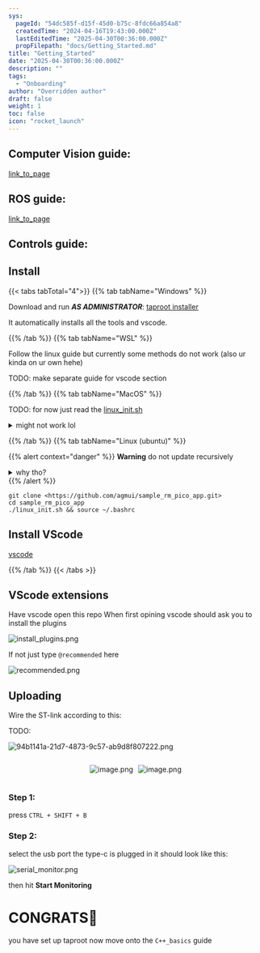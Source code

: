 ```yaml
---
sys:
  pageId: "54dc585f-d15f-45d0-b75c-8fdc66a854a8"
  createdTime: "2024-04-16T19:43:00.000Z"
  lastEditedTime: "2025-04-30T00:36:00.000Z"
  propFilepath: "docs/Getting_Started.md"
title: "Getting_Started"
date: "2025-04-30T00:36:00.000Z"
description: ""
tags:
  - "Onboarding"
author: "Overridden author"
draft: false
weight: 1
toc: false
icon: "rocket_launch"
---
```


## Computer Vision guide:

[link_to_page](86d45bc0-388b-4d26-8848-44f255f73d0e)

## ROS guide:

[link_to_page](3c76c1de-ec8f-46d6-8b0a-294005edc2d5)

## Controls guide:

## Install

{{< tabs tabTotal="4">}}
{{% tab tabName="Windows" %}}

Download and run _**AS ADMINISTRATOR**_: [taproot installer](https://github.com/Thornbots/TeachingFreshies/releases/tag/1.0)

It automatically installs all the tools and vscode.

{{% /tab %}}
{{% tab tabName="WSL" %}}

Follow the linux guide but currently some methods do not work (also ur kinda on ur own hehe)

TODO: make separate guide for vscode section

{{% /tab %}}
{{% tab tabName="MacOS" %}}

TODO: for now just read the [linux_init.sh](https://github.com/agmui/sample_rm_pico_app/blob/main/linux_init.sh)

<details>
<summary>might not work lol</summary>

`brew install libusb pkg-config`

Next install: [vscode](https://code.visualstudio.com/Download)

</details>

{{% /tab %}}
{{% tab tabName="Linux (ubuntu)" %}}

{{% alert context="danger" %}}
**Warning** do not update recursively
<details>
<summary>why tho?</summary>
There are some submodules that may go on for a while (like tinyusb) and I highly
recommend you don't need to get them.
If you want to see what submodules I update just look in `linux_init.sh`
</details>
{{% /alert %}}

```shell
git clone <https://github.com/agmui/sample_rm_pico_app.git>
cd sample_rm_pico_app
./linux_init.sh && source ~/.bashrc
```

## Install VScode

[vscode](https://code.visualstudio.com/Download)

{{% /tab %}}
{{< /tabs >}}

## VScode extensions

Have vscode open this repo
When first opining vscode should ask you to install the plugins

![install_plugins.png](https://prod-files-secure.s3.us-west-2.amazonaws.com/d518164a-d88e-44d1-a4ee-3adb3bd8bce0/89bd30f0-1825-4e77-867b-0a41ce370880/install_plugins.png?X-Amz-Algorithm=AWS4-HMAC-SHA256&X-Amz-Content-Sha256=UNSIGNED-PAYLOAD&X-Amz-Credential=ASIAZI2LB466SAE7JQL7%2F20250526%2Fus-west-2%2Fs3%2Faws4_request&X-Amz-Date=20250526T004306Z&X-Amz-Expires=3600&X-Amz-Security-Token=IQoJb3JpZ2luX2VjEHAaCXVzLXdlc3QtMiJIMEYCIQC%2Bip%2FKQUJ4%2FlhyDPBcD8iF9kMv0dQThO%2Bt8f8%2BsINHfQIhAPkFeZF2IlA%2BMK5xlhtV%2FQeT8XQvlovJY1vKiRyMhZhgKv8DCDkQABoMNjM3NDIzMTgzODA1IgyXYCylR4EzgWfzHRsq3APC6Z7FP3CCiGJ9mzmc%2B9UO2n%2FGVfIdWfH6trzQNVjyuoGLziwCvBS%2BAG6%2FTUNYXXlr5LqZtecEHbCUu8gHNqn5yKbEY%2B4h0ifznyo%2BKM4v56Lu6Q5ICZVJVSRzNd%2B7BhDV9cgc%2F5doTDyALnMLqcaCxMS5cnm1kN4G6BH9SBnAJPjQOKm5Uw8dBeEPqt3Q8T%2BHKsTVXS7TbpBfJ0jhIZh5lfOHK9oLByhnmH%2BbI0CoHqzjXOVnE6bgnP3o3pZ56cK4gXU7MyNE1HQCuIc1fAe1mbVxI%2BybYto9U04Toe4odIJqhPzDjaxw9hBUDnIK579mejeZNTSc8mND9AyftbnPlbfOsMyEDs%2BF0uaeophF6ZH%2BdC8%2FMTUdB7A9JDUSlkauRLbO7P9p5i%2Fqu8%2BWhpQhetkkOZERcFI8a%2FiRbdvlMX0I6eMuY3IFy4C2BMVqjvX2ED9cu1Rg53iBSIeBy3t2GWoZcHnDMgoY%2FAlxFOfwkclIA3u5M%2FlLFpdvD3reE%2F0uLcbPn%2Bwwc%2BTPL68v3Bc2mybi6RP%2Fz8gc5vT5QarVd%2FXF4xlP7bvKeqnCfVE6PWpk1%2BOVEAXNyN%2FuFumqiTSC8OCpH6WAsrf5VFqbx5bz1wpE%2FU7JIiwFKVqQOjDZ4c7BBjqkATCWKi%2BGyPwrmce9g0vOJu%2FI65S6dkMMKIyTQjT1uXlkRTNvpYS%2B04Ln9WgDdHl%2FEhKGpicaX27GYwQQg%2FjI65yMTf6Ye4lYfFCw1i7tZaK%2BV2cesZzkUxHsz7gxG6vHFv4rZbF%2Fj0P3lhhl%2Fsiho29jj1NnzZrf4BIhUXedI1N90oEflRK6kw355cN8Osr8us4xKlweqxJD4VMTcI6uQbOci6YL&X-Amz-Signature=b37f4ad85a7a6200c10c1c598de4f4bddb6d7ef39b45d93930eb49a7d12aac01&X-Amz-SignedHeaders=host&x-id=GetObject)

If not just type `@recommended` here  

![recommended.png](https://prod-files-secure.s3.us-west-2.amazonaws.com/d518164a-d88e-44d1-a4ee-3adb3bd8bce0/61e661e9-5d85-4dfc-be0d-8d2097a5e793/recommended.png?X-Amz-Algorithm=AWS4-HMAC-SHA256&X-Amz-Content-Sha256=UNSIGNED-PAYLOAD&X-Amz-Credential=ASIAZI2LB466SAE7JQL7%2F20250526%2Fus-west-2%2Fs3%2Faws4_request&X-Amz-Date=20250526T004306Z&X-Amz-Expires=3600&X-Amz-Security-Token=IQoJb3JpZ2luX2VjEHAaCXVzLXdlc3QtMiJIMEYCIQC%2Bip%2FKQUJ4%2FlhyDPBcD8iF9kMv0dQThO%2Bt8f8%2BsINHfQIhAPkFeZF2IlA%2BMK5xlhtV%2FQeT8XQvlovJY1vKiRyMhZhgKv8DCDkQABoMNjM3NDIzMTgzODA1IgyXYCylR4EzgWfzHRsq3APC6Z7FP3CCiGJ9mzmc%2B9UO2n%2FGVfIdWfH6trzQNVjyuoGLziwCvBS%2BAG6%2FTUNYXXlr5LqZtecEHbCUu8gHNqn5yKbEY%2B4h0ifznyo%2BKM4v56Lu6Q5ICZVJVSRzNd%2B7BhDV9cgc%2F5doTDyALnMLqcaCxMS5cnm1kN4G6BH9SBnAJPjQOKm5Uw8dBeEPqt3Q8T%2BHKsTVXS7TbpBfJ0jhIZh5lfOHK9oLByhnmH%2BbI0CoHqzjXOVnE6bgnP3o3pZ56cK4gXU7MyNE1HQCuIc1fAe1mbVxI%2BybYto9U04Toe4odIJqhPzDjaxw9hBUDnIK579mejeZNTSc8mND9AyftbnPlbfOsMyEDs%2BF0uaeophF6ZH%2BdC8%2FMTUdB7A9JDUSlkauRLbO7P9p5i%2Fqu8%2BWhpQhetkkOZERcFI8a%2FiRbdvlMX0I6eMuY3IFy4C2BMVqjvX2ED9cu1Rg53iBSIeBy3t2GWoZcHnDMgoY%2FAlxFOfwkclIA3u5M%2FlLFpdvD3reE%2F0uLcbPn%2Bwwc%2BTPL68v3Bc2mybi6RP%2Fz8gc5vT5QarVd%2FXF4xlP7bvKeqnCfVE6PWpk1%2BOVEAXNyN%2FuFumqiTSC8OCpH6WAsrf5VFqbx5bz1wpE%2FU7JIiwFKVqQOjDZ4c7BBjqkATCWKi%2BGyPwrmce9g0vOJu%2FI65S6dkMMKIyTQjT1uXlkRTNvpYS%2B04Ln9WgDdHl%2FEhKGpicaX27GYwQQg%2FjI65yMTf6Ye4lYfFCw1i7tZaK%2BV2cesZzkUxHsz7gxG6vHFv4rZbF%2Fj0P3lhhl%2Fsiho29jj1NnzZrf4BIhUXedI1N90oEflRK6kw355cN8Osr8us4xKlweqxJD4VMTcI6uQbOci6YL&X-Amz-Signature=a69e9c7d77d980a11bad46fad7c5565a3745054d1bf603d412ceae6d47f36ac9&X-Amz-SignedHeaders=host&x-id=GetObject)

## Uploading

Wire the ST-link according to this:

TODO:

![94b1141a-21d7-4873-9c57-ab9d8f807222.png](https://prod-files-secure.s3.us-west-2.amazonaws.com/d518164a-d88e-44d1-a4ee-3adb3bd8bce0/e5fad17d-ab82-4300-9f4c-505ab4b1202c/94b1141a-21d7-4873-9c57-ab9d8f807222.png?X-Amz-Algorithm=AWS4-HMAC-SHA256&X-Amz-Content-Sha256=UNSIGNED-PAYLOAD&X-Amz-Credential=ASIAZI2LB466SAE7JQL7%2F20250526%2Fus-west-2%2Fs3%2Faws4_request&X-Amz-Date=20250526T004306Z&X-Amz-Expires=3600&X-Amz-Security-Token=IQoJb3JpZ2luX2VjEHAaCXVzLXdlc3QtMiJIMEYCIQC%2Bip%2FKQUJ4%2FlhyDPBcD8iF9kMv0dQThO%2Bt8f8%2BsINHfQIhAPkFeZF2IlA%2BMK5xlhtV%2FQeT8XQvlovJY1vKiRyMhZhgKv8DCDkQABoMNjM3NDIzMTgzODA1IgyXYCylR4EzgWfzHRsq3APC6Z7FP3CCiGJ9mzmc%2B9UO2n%2FGVfIdWfH6trzQNVjyuoGLziwCvBS%2BAG6%2FTUNYXXlr5LqZtecEHbCUu8gHNqn5yKbEY%2B4h0ifznyo%2BKM4v56Lu6Q5ICZVJVSRzNd%2B7BhDV9cgc%2F5doTDyALnMLqcaCxMS5cnm1kN4G6BH9SBnAJPjQOKm5Uw8dBeEPqt3Q8T%2BHKsTVXS7TbpBfJ0jhIZh5lfOHK9oLByhnmH%2BbI0CoHqzjXOVnE6bgnP3o3pZ56cK4gXU7MyNE1HQCuIc1fAe1mbVxI%2BybYto9U04Toe4odIJqhPzDjaxw9hBUDnIK579mejeZNTSc8mND9AyftbnPlbfOsMyEDs%2BF0uaeophF6ZH%2BdC8%2FMTUdB7A9JDUSlkauRLbO7P9p5i%2Fqu8%2BWhpQhetkkOZERcFI8a%2FiRbdvlMX0I6eMuY3IFy4C2BMVqjvX2ED9cu1Rg53iBSIeBy3t2GWoZcHnDMgoY%2FAlxFOfwkclIA3u5M%2FlLFpdvD3reE%2F0uLcbPn%2Bwwc%2BTPL68v3Bc2mybi6RP%2Fz8gc5vT5QarVd%2FXF4xlP7bvKeqnCfVE6PWpk1%2BOVEAXNyN%2FuFumqiTSC8OCpH6WAsrf5VFqbx5bz1wpE%2FU7JIiwFKVqQOjDZ4c7BBjqkATCWKi%2BGyPwrmce9g0vOJu%2FI65S6dkMMKIyTQjT1uXlkRTNvpYS%2B04Ln9WgDdHl%2FEhKGpicaX27GYwQQg%2FjI65yMTf6Ye4lYfFCw1i7tZaK%2BV2cesZzkUxHsz7gxG6vHFv4rZbF%2Fj0P3lhhl%2Fsiho29jj1NnzZrf4BIhUXedI1N90oEflRK6kw355cN8Osr8us4xKlweqxJD4VMTcI6uQbOci6YL&X-Amz-Signature=23d181139915e7b70c157e5cfdcb92e7e2bbc51b4f45d49a201339dc6ded1975&X-Amz-SignedHeaders=host&x-id=GetObject)

<div style="display: flex;flex-direction: row; column-gap:10px; max-width: 630px;justify-content: center;">
<div>

![image.png](https://prod-files-secure.s3.us-west-2.amazonaws.com/d518164a-d88e-44d1-a4ee-3adb3bd8bce0/210ecb78-1116-4d7b-b9b7-2292f66fa2c2/image.png?X-Amz-Algorithm=AWS4-HMAC-SHA256&X-Amz-Content-Sha256=UNSIGNED-PAYLOAD&X-Amz-Credential=ASIAZI2LB466RHU2DZ4L%2F20250526%2Fus-west-2%2Fs3%2Faws4_request&X-Amz-Date=20250526T004307Z&X-Amz-Expires=3600&X-Amz-Security-Token=IQoJb3JpZ2luX2VjEG4aCXVzLXdlc3QtMiJHMEUCIQC1X1u3fBZlrDjNlaisYkjbSbLr8aqh%2Bd8BwsYKYPa%2FVgIgRrCTx8RHJq9EiLP59OTf8jPJtuWzWh1M2CrTRdNPKmQq%2FwMINxAAGgw2Mzc0MjMxODM4MDUiDDIiin2%2FzQg8yRiK9CrcA1DeyHfr3Q93S34tbUruyX1Yy%2FL%2BVnV52TsAJL1bVb0P4qjDnrH1Gf7obywwGRqbG2zP5ttG6In0SqRLT9Acq6WfMfUXXhtciJ42WWPt%2BXvwCZRH6F7o3H%2Bt9snXeK5OspBiV1hmRcMs17VBYVdxUa4jO%2BEV%2BsNwSCdK8f2Z4QsGOdDxmv0x1mFzwl2J3cIL0RA7FOND5ujF0jfgGdMXHrwVnYdNFSI8ZXniPfLvDyyjvmRpb15M88zxz2IaWKw3ulwztbL9y0DgtEeBEzFMsV9wf1aSycCGcLvje%2Bzd5fwIW%2BztrBR4XooALsW6ho%2FE9MplAlMZs%2BmdHTeSlXP%2BC5nvD2ymMQnSfTK37i6p0N%2FfibvmiAGkqJ4mwDlgYsBnNKxKYC8r0nz3%2Bc5nEYQUn15rt91JyiF%2Bvs9vsbsaxQFH%2FZDOgbrfFbSnE8lGX%2BscodVdXXF8AIOJVDF%2BFP75C1j31F%2BC00eNBrqUs4YXyVWc6ulmlD0qizkzap33kGxtUSHKk1nA8ADdo6npyX489FBdtKzStL5nxVBdKourbafUTdHaGd%2FsgKNugfSzHzhhCNqZS8wMRrsrxPCFLih%2Bx08UMBDSuv13wbf6%2Fayv2ZqDtfihfEsi%2FwhAWbVtMPCqzsEGOqUBUo9LqxtkwznO3QcxPpQIZ5WJNPHajBoMSksr0%2FiM%2By%2F83PUv37PLCOMSuxIrthWu50Ij9nYDIwjngto5z39ELQqgWORs41Q9kIMXzDV2b%2B6ZhxujxbNEnqsPN70ODFNCIeWK%2F7Laap2znjF%2FYreMgKq1kO7jTwX88%2FsR2glB0PlHTrkkuJWx5IzUdNU%2FvpuWtf2Gvjj2cT7sBL9x8w0BRY0YEg2s&X-Amz-Signature=af4762b40dfea06f5f6b95ab1bf19f877cf2305f1ecf7534406c797b5815cbb0&X-Amz-SignedHeaders=host&x-id=GetObject)

</div>
<div>

![image.png](https://prod-files-secure.s3.us-west-2.amazonaws.com/d518164a-d88e-44d1-a4ee-3adb3bd8bce0/33a0fd0f-8ca6-4a86-8e09-26e95ded1fff/image.png?X-Amz-Algorithm=AWS4-HMAC-SHA256&X-Amz-Content-Sha256=UNSIGNED-PAYLOAD&X-Amz-Credential=ASIAZI2LB4663JL5HLNV%2F20250526%2Fus-west-2%2Fs3%2Faws4_request&X-Amz-Date=20250526T004308Z&X-Amz-Expires=3600&X-Amz-Security-Token=IQoJb3JpZ2luX2VjEG4aCXVzLXdlc3QtMiJHMEUCIQDB4BjlaXGoYVwtSdh44VgZjZ77q5N3rzn6%2Fk8h3yMuQwIgFjJZFP%2FTCiaXgjCRdtrWtQ4y%2F%2BnEBZ4WejMjl7UHbWIq%2FwMINxAAGgw2Mzc0MjMxODM4MDUiDKYw313L6mvsNnXA8ircAxUaUZrzVOORhHjN%2Fd3v9doN8woi0VQg3gppVQ%2Fno%2BmyyRzPJmTMe63Zn0PvwHAEUbOxgXLBZOWtuwOurWkh%2BxLg%2FDgjsFUmAe%2FfQNyFtMESmm3qrFves0IIYgZbi9MaHB2hQc8KeoTV17uamYjDOJd8BS5su%2Ff76Mjnk601flZfFV2tlmAjmtkphD2b01bhy6pChXV80pVAVH2XUjjdrReqpSnKzWTwO5O1dZ1PoopcCzDT9UAI2REK9fFLsAh0ENtUCqvihCxUL0YqMTdV99%2FSHT6pNifAlilnuN5%2FWdBnXMvawS6no4xfY4ESVcgfTqLkNCaqvlcPDC65VRe%2FIQ5a35Le%2BlxQl%2FThGpcgyDsGHiQeUxzz2yQ%2F2XU3cfjUDDpt4vx6kDVvg4caEhmbxtMwQcDd4sxhairEPx4EiqIwB5Hc1blHFFxuYoUzz9vAJX9h3MK4JJiyTTrR%2BItgroX4l%2FKRMvtkm78BKEwBFSkb9ZL6y7o85o2f8eXEn8ONbEKDzaCXLVMAyizEj7DP8jE8kqczdiNrZQ0WufiCKrr%2FVHL0lLve6VKjy7Rf%2F1UN36D4rTnojj5HlzUza%2FNx3lrEbdmFn%2FpgzNfttGpa47viE4JQGXJSvB%2FKLEBUMKGqzsEGOqUBDqF96ZOCBkvQIhi0nueMSWHFW9L9qSiKUm1b1DzCrx875Yw0q5gHZMfabs%2BLfUcVNce3Kuia6%2ByHxHc2lQGlH6ytXZQv%2BJS%2Bb%2FsnmjvnN4kmAHEL%2FsqoEzkMD2Gd%2ByIUVwiU6z16J9tPJ23NglucokvSvQU75O67pqdyG1b9L6IepY98BJSB6oQNMQ9SG8921P1tE3TcW7aCdS0qGl%2FI5vCir2qE&X-Amz-Signature=9372770db17e4458fc1cb15aee285fd56ea569a58c362c7d1d5dba27492c3a91&X-Amz-SignedHeaders=host&x-id=GetObject)

</div>
</div>

### Step 1:

press `CTRL + SHIFT + B`

### Step 2:

select the usb port the type-c is plugged in it should look like this:

![serial_monitor.png](https://prod-files-secure.s3.us-west-2.amazonaws.com/d518164a-d88e-44d1-a4ee-3adb3bd8bce0/f03f4774-05d4-4393-b6a0-d5efb6d315ab/serial_monitor.png?X-Amz-Algorithm=AWS4-HMAC-SHA256&X-Amz-Content-Sha256=UNSIGNED-PAYLOAD&X-Amz-Credential=ASIAZI2LB466SAE7JQL7%2F20250526%2Fus-west-2%2Fs3%2Faws4_request&X-Amz-Date=20250526T004306Z&X-Amz-Expires=3600&X-Amz-Security-Token=IQoJb3JpZ2luX2VjEHAaCXVzLXdlc3QtMiJIMEYCIQC%2Bip%2FKQUJ4%2FlhyDPBcD8iF9kMv0dQThO%2Bt8f8%2BsINHfQIhAPkFeZF2IlA%2BMK5xlhtV%2FQeT8XQvlovJY1vKiRyMhZhgKv8DCDkQABoMNjM3NDIzMTgzODA1IgyXYCylR4EzgWfzHRsq3APC6Z7FP3CCiGJ9mzmc%2B9UO2n%2FGVfIdWfH6trzQNVjyuoGLziwCvBS%2BAG6%2FTUNYXXlr5LqZtecEHbCUu8gHNqn5yKbEY%2B4h0ifznyo%2BKM4v56Lu6Q5ICZVJVSRzNd%2B7BhDV9cgc%2F5doTDyALnMLqcaCxMS5cnm1kN4G6BH9SBnAJPjQOKm5Uw8dBeEPqt3Q8T%2BHKsTVXS7TbpBfJ0jhIZh5lfOHK9oLByhnmH%2BbI0CoHqzjXOVnE6bgnP3o3pZ56cK4gXU7MyNE1HQCuIc1fAe1mbVxI%2BybYto9U04Toe4odIJqhPzDjaxw9hBUDnIK579mejeZNTSc8mND9AyftbnPlbfOsMyEDs%2BF0uaeophF6ZH%2BdC8%2FMTUdB7A9JDUSlkauRLbO7P9p5i%2Fqu8%2BWhpQhetkkOZERcFI8a%2FiRbdvlMX0I6eMuY3IFy4C2BMVqjvX2ED9cu1Rg53iBSIeBy3t2GWoZcHnDMgoY%2FAlxFOfwkclIA3u5M%2FlLFpdvD3reE%2F0uLcbPn%2Bwwc%2BTPL68v3Bc2mybi6RP%2Fz8gc5vT5QarVd%2FXF4xlP7bvKeqnCfVE6PWpk1%2BOVEAXNyN%2FuFumqiTSC8OCpH6WAsrf5VFqbx5bz1wpE%2FU7JIiwFKVqQOjDZ4c7BBjqkATCWKi%2BGyPwrmce9g0vOJu%2FI65S6dkMMKIyTQjT1uXlkRTNvpYS%2B04Ln9WgDdHl%2FEhKGpicaX27GYwQQg%2FjI65yMTf6Ye4lYfFCw1i7tZaK%2BV2cesZzkUxHsz7gxG6vHFv4rZbF%2Fj0P3lhhl%2Fsiho29jj1NnzZrf4BIhUXedI1N90oEflRK6kw355cN8Osr8us4xKlweqxJD4VMTcI6uQbOci6YL&X-Amz-Signature=926817e639945ebbcf7e171dcd35be97a441e98954677fa3fd6dafb5e5ee9a32&X-Amz-SignedHeaders=host&x-id=GetObject)

then hit **Start Monitoring**

# CONGRATS🎉

you have set up taproot now move onto the `C++_basics` guide
